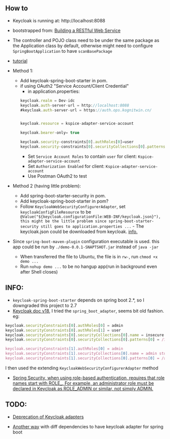 ## How to
- Keycloak is running at: http://localhost:8088
- bootstrapped from:  [Building a RESTful Web Service
](https://spring.io/guides/gs/rest-service/)
- The controller and POJO class need to be under the same package as the Application class by default, otherwise might need to configure `SpringBootApplication` to have `scanBasePackage`
- [tutorial](https://www.keycloak.org/2017/05/easily-secure-your-spring-boot.html)
- Method 1:
    - Add keycloak-spring-boot-starter in pom.
    - if using OAuth2 "Service Account/Client Credential"
        - in application.properties:
        ```js
        keycloak.realm = Dev-idc
        keycloak.auth-server-url = http://localhost:8088
        #keycloak.auth-server-url = https://auth.ops.kognitwin.cn/


        keycloak.resource = kspice-adapter-service-account

        keycloak.bearer-only= true

        keycloak.security-constraints[0].authRoles[0]=user
        keycloak.security-constraints[0].securityCollections[0].patterns[0]=/*
        ```
        - Set `Service Account Roles` to contain `user` for client: `Kspice-adapter-service-account `
        - Set `Authorization Enabled` for client: `Kspice-adapter-service-account ` 
        - Use Postman OAuth2 to test
     



- Method 2 (having little problem):  
    - Add spring-boot-starter-security in pom.
    - Add keycloak-spring-boot-starter in pom?
    - Follow `KeycloakWebSecurityConfigurerAdapter`, set `keycloakConfigFileResource` to be `    @Value("${keycloak.configurationFile:WEB-INF/keycloak.json}"), this might be the little problem since spring-boot-starter-security still goes to application.properties ...
`   - The keycloak.json could be downloaded from keycloak. [info.](https://www.springcloud.io/post/2022-02/spring-security-keycloak/#gsc.tab=0)

- Since `spring-boot-maven-plugin` configuration executable is used. this app could be run by `./demo-0.0.1-SNAPTSHOT.jar` instead of `java -jar`
    - When transferred the file to Ubuntu, the file is in `rw-`, run `chmod +x demo ...` 
    - Run `nohup demo ...` to be no hangup app(run in background even after Shell closes)



## INFO:
- `keycloak-spring-boot-starter` depends on spring boot 2.*, so I downgraded this project to 2.7
- [Keycloak doc v18](https://www.keycloak.org/docs/18.0/securing_apps/index.html#_spring_boot_adapter), I tried the `spring_boot_adapter`, seems bit old fashion. eg: 
``` js
keycloak.securityConstraints[0].authRoles[0] = admin
keycloak.securityConstraints[0].authRoles[1] = user
keycloak.securityConstraints[0].securityCollections[0].name = insecure stuff
keycloak.securityConstraints[0].securityCollections[0].patterns[0] = /insecure

keycloak.securityConstraints[1].authRoles[0] = admin
keycloak.securityConstraints[1].securityCollections[0].name = admin stuff
keycloak.securityConstraints[1].securityCollections[0].patterns[0] = /admin
```
I then used the extending `KeycloakWebSecurityConfigurerAdapter` method
- [Spring Security, when using role-based authentication, requires that role names start with ROLE_. For example, an administrator role must be declared in Keycloak as ROLE_ADMIN or similar, not simply ADMIN.](https://www.keycloak.org/docs/18.0/securing_apps/index.html#_spring_security_adapter)


## TODO:
- [Deprecation of Keycloak adapters
](https://www.keycloak.org/2022/02/adapter-deprecation)

- [Another way](https://www.baeldung.com/spring-boot-keycloak) with diff dependencies to have keycloak adapter for spring boot




